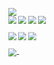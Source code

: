 ![](https://img.shields.io/badge/version-v0.2.2-gold)  
![](https://img.shields.io/badge/python-v3.10.1-blue)
![](https://img.shields.io/badge/Flask-v2.1.2-pink)
![](https://img.shields.io/badge/Docker-v20.10.17-orange)
![](https://img.shields.io/badge/flake8-v5.0.4-purple)

![](https://img.shields.io/badge/pytest-v7.1.2-black)
![](https://img.shields.io/badge/passed_tests-1-brightgreen)
![](https://img.shields.io/badge/failed_tests-0-red)

![](https://img.shields.io/badge/coverage-82%25-brightgreen)-